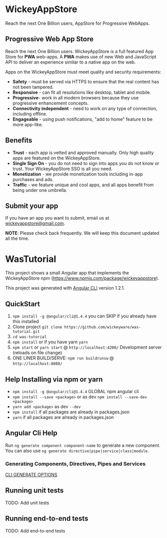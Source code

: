# WickeyAppStore

Reach the next One Billion users, AppStore for Progressive WebApps.

## Progressive Web App Store

Reach the next One Billion users. WickeyAppStore is a full featured App Store for **PWA** web-apps. A **PWA** makes use of new Web and JavaScript API to deliver an experience similar to a native app on the web.

Apps on the WickeyAppStore must meet quality and security requirements:

* **Safety** - must be served via HTTPS to ensure that the real content has not been tampered.
* **Responsive** - can fit all resolutions like desktop, tablet and mobile.
* **Progressive**- work in all modern browsers because they use progressive enhancement concepts.
* **Connectivity independent** - need to work on any type of connection, including offline.
* **Engageable** - using push notifications, "add to home" feature to be more app-like.

## Benefits

* **Trust** - each app is vetted and approved manually.  Only high quality apps are featured on the WickeyAppStore.
* **Single Sign On** - you do not need to sign into apps you do not know or trust. Your WickeyAppStore SSO is all you need.
* **Monetization** - we provide monetization tools including in-app purchases and ads.
* **Traffic** - we feature unique and cool apps, and all apps benefit from being under one umbrella. 

## Submit your app

If you have an app you want to submit, email us at [wickeyappstore@gmail.com](mailto:wickeyappstore@gmail.com).

**NOTE**: Please check back frequently. We will keep this document updated all the time.

# WasTutorial

This project shows a small Angular app that implements the WickeyAppStore npm (https://www.npmjs.com/package/wickeyappstore).

This project was generated with [Angular CLI](https://github.com/angular/angular-cli) version 1.2.1.

## QuickStart

1. `npm install -g @angular/cli@1.4.4` you can SKIP if you already have this installed
2. Clone project `git clone https://github.com/wickeyware/was-tutorial.git`
3. `cd was-tutorial`
4. `npm install` or if you have yarn `yarn`
6. `npm start` or `yarn start` @ `http://localhost:4200/` Development server (reloads on file change)
7. ONE LINER BUILD/SERVE: `npm run buildrunsw` @ `http://localhost:8080/`

## Help Installing via npm or yarn

- `npm install -g @angular/cli@1.4.4` GLOBAL npm angular cli
- `npm install --save <package>` or as dev `npm install --save-dev <package>`
- `yarn add <package>` as dev `--dev`
- `npm install` if all packages are already in packages.json
- `yarn` if all packages are already in packages.json

## Angular Cli Help

Run `ng generate component component-name` to generate a new component. You can also use `ng generate directive|pipe|service|class|module`.

### Generating Components, Directives, Pipes and Services

[CLI GENERATE OPTIONS](https://github.com/angular/angular-cli#generating-components-directives-pipes-and-services)

## Running unit tests

TODO: Add unit tests

## Running end-to-end tests

TODO: Add end-to-end tests

